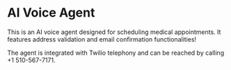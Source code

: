 # AI Voice Agent

This is an AI voice agent designed for scheduling medical appointments. It features address validation and email confirmation functionalities!

The agent is integrated with Twilio telephony and can be reached by calling +1 510-567-7171.
